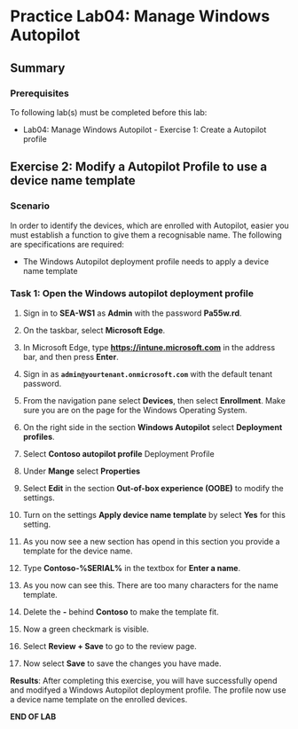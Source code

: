 # Practice Lab04: Manage Windows Autopilot

## Summary

### Prerequisites

To following lab(s) must be completed before this lab:

- Lab04: Manage Windows Autopilot - Exercise 1: Create a Autopilot profile

## Exercise 2: Modify a Autopilot Profile to use a device name template

### Scenario

In order to identify the devices, which are enrolled with Autopilot, easier you must establish a function to give them a recognisable name. 
The following are specifications are required:

- The Windows Autopilot deployment profile needs to apply a device name template

### Task 1: Open the Windows autopilot deployment profile

1. Sign in to **SEA-WS1** as **Admin** with the password **Pa55w.rd**.

2. On the taskbar, select **Microsoft Edge**.

3. In Microsoft Edge, type **https://intune.microsoft.com** in the  address bar, and then press **Enter**. 

4. Sign in as **`admin@yourtenant.onmicrosoft.com`** with the default tenant password.

5. From the navigation pane select **Devices**, then select **Enrollment**. Make sure you are on the page for the Windows Operating System.

6. On the right side in the section **Windows Autopilot** select **Deployment profiles**.

7. Select **Contoso autopilot profile** Deployment Profile

8. Under **Mange** select **Properties** 

9. Select **Edit** in the section **Out-of-box experience (OOBE)** to modify the settings.

10. Turn on the settings **Apply device name template** by select **Yes** for this setting.

11. As you now see a new section has opend in this section you provide a template for the device name.

12. Type **Contoso-%SERIAL%** in the textbox for **Enter a name**.

13. As you now can see this. There are too many characters for the name template.

14. Delete the **-** behind **Contoso** to make the template fit.

15. Now a green checkmark is visible.

16. Select **Review + Save** to go to the review page.

17. Now select **Save** to save the changes you have made.

**Results**: After completing this exercise, you will have successfully opend and modifyed a Windows Autopilot deployment profile. The profile now use a device name template on the enrolled devices.

**END OF LAB**